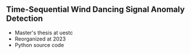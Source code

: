 ## Time-Sequential Wind Dancing Signal Anomaly Detection

* Master's thesis at uestc
* Reorganized at 2023
* Python source code
